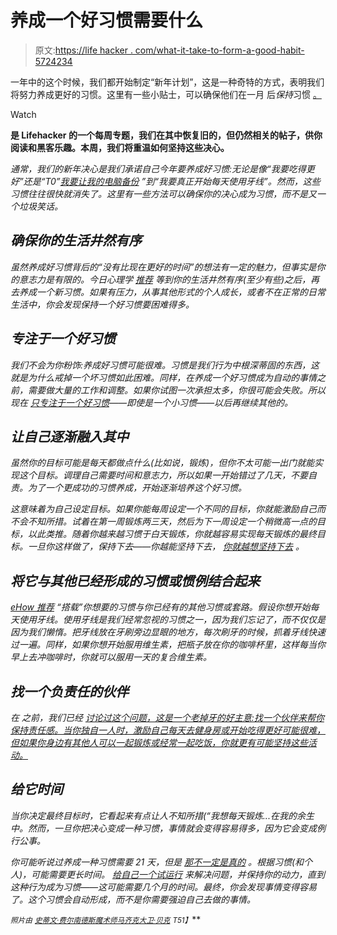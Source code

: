 # 养成一个好习惯需要什么

> 原文:[https://life hacker . com/what-it-take-to-form-a-good-habit-5724234](https://lifehacker.com/what-it-takes-to-form-a-good-habit-5724234)

一年中的这个时候，我们都开始制定“新年计划”，这是一种奇特的方式，表明我们将努力养成更好的习惯。这里有一些小贴士，可以确保他们在一月 后*保持*习惯 [。](https://lifehacker.com/top-10-strategies-for-making-your-new-years-resolution-5971803)

Watch

[](http://lifehacker.com/tag/blast-from-the-past)**是 Lifehacker 的一个每周专题，我们在其中恢复旧的，但仍然相关的帖子，供你阅读和黑客乐趣。本周，我们将重温如何坚持这些决心。**

*通常，我们的新年决心是我们承诺自己今年要养成好习惯:无论是像“我要吃得更好”还是“T0”[我要让我的电脑备份](http://lifehacker.com/theres-no-excuse-for-not-backing-up-your-computer-do-1547987206) ”到“我要真正开始每天使用牙线”。然而，这些习惯往往很快就消失了。这里有一些方法可以确保你的决心成为习惯，而不是又一个垃圾笑话。*

## *确保你的生活井然有序*

*虽然养成好习惯背后的“没有比现在更好的时间”的想法有一定的魅力，但事实是你的意志力是有限的。今日心理学 [推荐](http://www.psychologytoday.com/blog/creatures-habit/200909/when-should-i-change-what-should-i-change-four-tips) 等到你的生活井然有序(至少有些)之后，再去养成一个新习惯。如果有压力，从事其他形式的个人成长，或者不在正常的日常生活中，你会发现保持一个好习惯要困难得多。*

## *专注于一个好习惯*

*我们不会为你粉饰:养成好习惯可能很难。习惯是我们行为中根深蒂固的东西，这就是为什么戒掉一个坏习惯如此困难。同样，在养成一个好习惯成为自动的事情之前，需要做大量的工作和调整。如果你试图一次承担太多，你很可能会失败。所以现在 [只专注于一个好习惯](http://my-bad-habits.blogspot.com/2010/06/what-went-right-you-focused-on-one.html)——即使是一个小习惯——以后再继续其他的。*

## *让自己逐渐融入其中*

*虽然你的目标可能是每天都做点什么(比如说，锻炼)，但你不太可能一出门就能实现这个目标。调理自己需要时间和意志力，所以如果一开始错过了几天，不要自责。为了一个更成功的习惯养成，开始逐渐培养这个好习惯。*

*这意味着为自己设定目标。如果你能每周设定一个不同的目标，你就能激励自己而不会不知所措。试着在第一周锻炼两三天，然后为下一周设定一个稍微高一点的目标，以此类推。随着你越来越习惯于白天锻炼，你就越容易实现每天锻炼的最终目标。一旦你这样做了，保持下去——你越能坚持下去， [你就越想坚持下去](https://lifehacker.com/how-seinfelds-productivity-secret-fixed-my-procrastinat-5886128) 。*

## *将它与其他已经形成的习惯或惯例结合起来*

*[eHow 推荐](http://www.ehow.com/how_4529490_form-good-habits.html) “搭载”你想要的习惯与你已经有的其他习惯或套路。假设你想开始每天使用牙线。使用牙线是我们经常忽视的习惯之一，因为我们忘记了，而不仅仅是因为我们懒惰。把牙线放在牙刷旁边显眼的地方，每次刷牙的时候，抓着牙线快速过一遍。同样，如果你想开始服用维生素，把瓶子放在你的咖啡杯里，这样每当你早上去冲咖啡时，你就可以服用一天的复合维生素。*

## *找一个负责任的伙伴*

*在 之前，我们已经 [讨论过这个问题，这是一个老掉牙的好主意:找一个伙伴来帮你保持责任感。当你独自一人时，激励自己每天去健身房或开始吃得更好可能很难，但如果你身边有其他人可以一起锻炼或经常一起吃饭，你就更有可能坚持这些活动。](http://lifehacker.com/get-a-money-buddy-to-help-motivate-good-financial-habit-30944315)*

## *给它时间*

*当你决定最终目标时，它看起来有点让人不知所措(“我想每天锻炼...在我的余生中。然而，一旦你把决心变成一种习惯，事情就会变得容易得多，因为它会变成例行公事。*

*你可能听说过养成一种习惯需要 21 天，但是 [那不一定是真的](https://lifehacker.com/why-habits-arent-always-formed-in-21-days-5926583) 。根据习惯(和个人)，可能需要更长时间。 [给自己一个试运行](http://lifehacker.com/give-your-new-year-s-resolutions-a-30-day-trial-to-work-5863684) 来解决问题，并保持你的动力，直到这种行为成为习惯——这可能需要几个月的时间。最终，你会发现事情变得容易了。这个习惯会自动形成，而不是你需要强迫自己去做的事情。*

*<small>*照片由*</small> [<small>*史蒂文·费尔南德斯*</small>](http://www.flickr.com/photos/stevenfernandez/5043114949/)<small></small>*[<small>*魔术师马齐克*</small>](http://www.flickr.com/photos/cefeida/3568645018/)<small></small>*[<small>*大卫·贝克*</small>](http://www.flickr.com/photos/davidbaker/415385131) <small>*T51】*</small>***